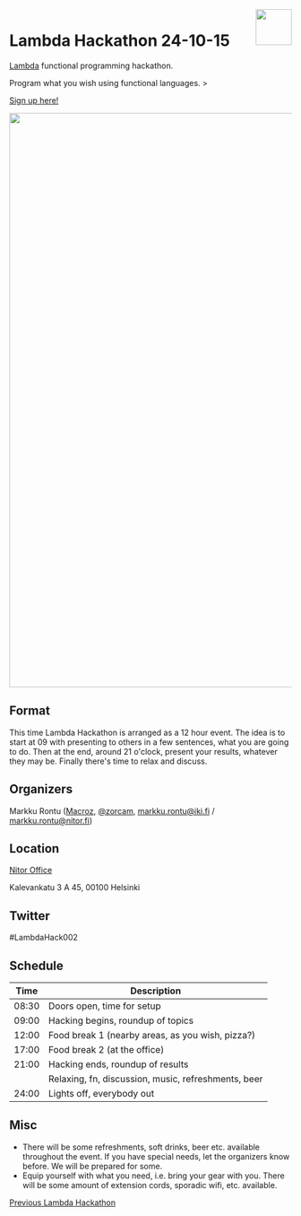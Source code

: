 <img src="https://raw.github.com/NitorCreations/LambdaHackathon/master/images/lambda.png" height="64" align="right">

# Lambda Hackathon 24-10-15

[Lambda](https://wiki.helsinki.fi/display/lambda/) functional programming hackathon.

Program what you wish using functional languages. >

[Sign up here!](https://www.eventbrite.co.uk/e/lambda-hackathon-24-10-15-tickets-18939945888)

<img src="https://raw.github.com/NitorCreations/LambdaHackathon/master/images/nitor.jpg" width="1024" />

## Format

This time Lambda Hackathon is arranged as a 12 hour event. The idea is to start at 09 with presenting to others in a few sentences, what you are going to do. Then at the end, around 21 o'clock, present your results, whatever they may be. Finally there's time to relax and discuss. 

## Organizers

Markku Rontu ([Macroz](https://github.com/Macroz), [@zorcam](https://twitter.com/zorcam), markku.rontu@iki.fi / markku.rontu@nitor.fi)

## Location

[Nitor Office](https://www.nitor.fi)

Kalevankatu 3 A 45, 00100 Helsinki

## Twitter

\#LambdaHack002

## Schedule

| Time  | Description
| ----- | -----------
| 08:30 | Doors open, time for setup
| 09:00 | Hacking begins, roundup of topics
| 12:00 | Food break 1 (nearby areas, as you wish, pizza?)
| 17:00 | Food break 2 (at the office)
| 21:00 | Hacking ends, roundup of results
|       | Relaxing, fn, discussion, music, refreshments, beer
| 24:00 | Lights off, everybody out

## Misc

- There will be some refreshments, soft drinks, beer etc. available throughout the event. If you have special needs, let the organizers know before. We will be prepared for some.
- Equip yourself with what you need, i.e. bring your gear with you. There will be some amount of extension cords, sporadic wifi, etc. available.

[Previous Lambda Hackathon](https://wiki.helsinki.fi/display/lambda/Hackathon)

